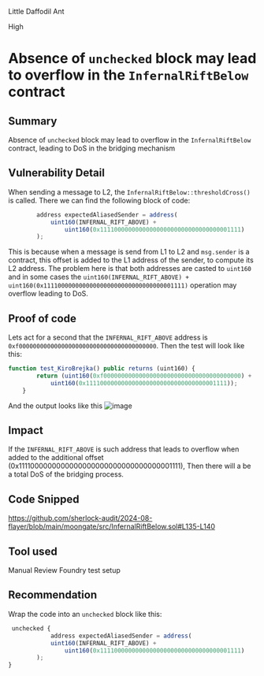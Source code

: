Little Daffodil Ant

High

# Absence of `unchecked` block may lead to overflow in the `InfernalRiftBelow` contract

## Summary
Absence of `unchecked` block may lead to overflow in the `InfernalRiftBelow` contract, leading to DoS in the bridging mechanism
## Vulnerability Detail
When sending a message to L2, the `InfernalRiftBelow::thresholdCross()` is called. There we can find the following block of code:
```javascript
        address expectedAliasedSender = address(
            uint160(INFERNAL_RIFT_ABOVE) +
                uint160(0x1111000000000000000000000000000000001111)
        );
```
This is because when a message is send from L1 to L2 and `msg.sender` is a contract, this offset is added to the L1 address of the sender, to compute its L2 address. The problem here is that both addresses are casted to `uint160` and in some cases the `uint160(INFERNAL_RIFT_ABOVE) +
                uint160(0x1111000000000000000000000000000000001111)` operation may overflow leading to DoS.
## Proof of code
Lets act for a second that the `INFERNAL_RIFT_ABOVE` address is `0xf000000000000000000000000000000000000000`. Then the test will look like this:
```javascript
function test_KiroBrejka() public returns (uint160) {
        return (uint160(0xf000000000000000000000000000000000000000) +
            uint160(0x1111000000000000000000000000000000001111));
    }
```
And the output looks like this 
![image](https://github.com/user-attachments/assets/3103690c-4f3a-4424-9b36-c6556420e3ac)

## Impact
If the `INFERNAL_RIFT_ABOVE` is such address that leads to overflow when added to the additional offset (0x1111000000000000000000000000000000001111), Then there will a be a total DoS of the bridging process.

## Code Snipped
https://github.com/sherlock-audit/2024-08-flayer/blob/main/moongate/src/InfernalRiftBelow.sol#L135-L140
## Tool used

Manual Review
Foundry test setup

## Recommendation
Wrap the code into an `unchecked` block like this:
```javascript
 unchecked {
            address expectedAliasedSender = address(
            uint160(INFERNAL_RIFT_ABOVE) +
                uint160(0x1111000000000000000000000000000000001111)
        );
}
```